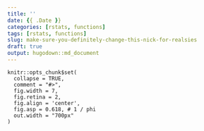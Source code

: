 ```yaml
---
title: ''
date: {{ .Date }}
categories: [rstats, functions]
tags: [rstats, functions]
slug: make-sure-you-definitely-change-this-nick-for-realsies
draft: true
output: hugodown::md_document
---
```


```{r setup, include = FALSE}
knitr::opts_chunk$set(
  collapse = TRUE, 
  comment = "#>", 
  fig.width = 7, 
  fig.retina = 2,
  fig.align = 'center',
  fig.asp = 0.618, # 1 / phi
  out.width = "700px"
)
```
